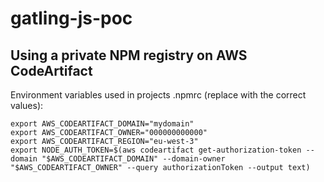 # gatling-js-poc

## Using a private NPM registry on AWS CodeArtifact

Environment variables used in projects .npmrc (replace with the correct values):

```shell
export AWS_CODEARTIFACT_DOMAIN="mydomain"
export AWS_CODEARTIFACT_OWNER="000000000000"
export AWS_CODEARTIFACT_REGION="eu-west-3"
export NODE_AUTH_TOKEN=$(aws codeartifact get-authorization-token --domain "$AWS_CODEARTIFACT_DOMAIN" --domain-owner "$AWS_CODEARTIFACT_OWNER" --query authorizationToken --output text)
```
